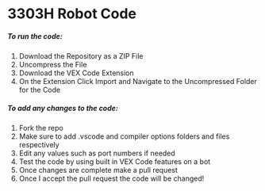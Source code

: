 # 3303H Robot Code 

##### To run the code:

1. Download the Repository as a ZIP File
2. Uncompress the File
3. Download the VEX Code Extension
4. On the Extension Click Import and Navigate to the Uncompressed Folder for the Code


##### To add any changes to the code: 

1. Fork the repo
2. Make sure to add .vscode and compiler options folders and files respectively
3. Edit any values such as port numbers if needed 
4. Test the code by using built in VEX Code features on a bot
5. Once changes are complete make a pull request
6. Once I accept the pull request the code will be changed!
